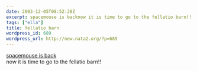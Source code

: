 ```yaml
---
date: 2003-12-05T08:52:28Z
excerpt: spacemouse is backnow it is time to go to the fellatio barn!!
tags: ["ella"]
title: fellatio barn
wordpress_id: 689
wordpress_url: http://new.nata2.org/?p=689
---
```


<a href="http://dopeman.org/spacemoose/">spacemouse is back</a><br/>now it is time to go to the fellatio barn!!
